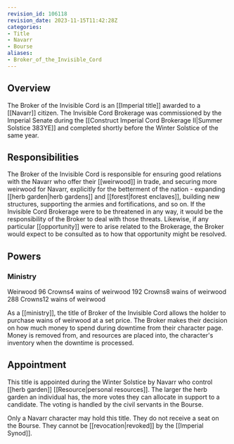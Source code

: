 ```yaml
---
revision_id: 106118
revision_date: 2023-11-15T11:42:28Z
categories:
- Title
- Navarr
- Bourse
aliases:
- Broker_of_the_Invisible_Cord
---
```


## Overview
The Broker of the Invisible Cord is an [[Imperial title]] awarded to a [[Navarr]] citizen. The Invisible Cord Brokerage was commissioned by the Imperial Senate during the [[Construct Imperial Cord Brokerage II|Summer Solstice 383YE]] and completed shortly before the Winter Solstice of the same year.

## Responsibilities
The Broker of the Invisible Cord is responsible for ensuring good relations with the Navarr who offer their [[weirwood]] in trade, and securing more weirwood for Navarr, explicitly for the betterment of the nation - expanding [[herb garden|herb gardens]] and [[forest|forest enclaves]], building new structures, supporting the armies and fortifications, and so on. If the Invisible Cord Brokerage were to be threatened in any way, it would be the responsibility of the Broker to deal with those threats. Likewise, if any particular [[opportunity]] were to arise related to the Brokerage, the Broker would expect to be consulted as to how that opportunity might be resolved.

## Powers
### Ministry
Weirwood
96 Crowns4 wains of weirwood
192 Crowns8 wains of weirwood
288 Crowns12 wains of weirwood

As a [[ministry]], the title of Broker of the Invisible Cord allows the holder to purchase wains of weirwood at a set price. The Broker makes their decision on how much money to spend during downtime from their character page. Money is removed from, and resources are placed into, the character's inventory when the downtime is processed.

## Appointment
This title is appointed during the Winter Solstice by Navarr who control [[herb garden]] [[Resource|personal resources]]. The larger the herb garden an individual has, the more votes they can allocate in support to a candidate. The voting is handled by the civil servants in the Bourse. 

Only a Navarr character may hold this title. They do not receive a seat on the Bourse. They cannot be [[revocation|revoked]] by the [[Imperial Synod]].





